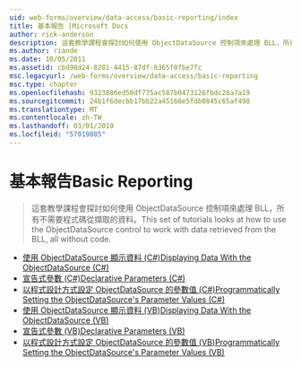 ```yaml
---
uid: web-forms/overview/data-access/basic-reporting/index
title: 基本報告 |Microsoft Docs
author: rick-anderson
description: 這套教學課程會探討如何使用 ObjectDataSource 控制項來處理 BLL，所有不需要程式碼從擷取的資料。
ms.author: riande
ms.date: 10/05/2011
ms.assetid: cbd98d24-8281-4415-87df-8365f0fbe7fc
msc.legacyurl: /web-forms/overview/data-access/basic-reporting
msc.type: chapter
ms.openlocfilehash: 9323886ed50df775ac587b0473126fbdc28a7a19
ms.sourcegitcommit: 24b1f6decbb17bb22a45166e5fdb0845c65af498
ms.translationtype: MT
ms.contentlocale: zh-TW
ms.lasthandoff: 03/01/2019
ms.locfileid: "57019885"
---
```

<a name="basic-reporting"></a><span data-ttu-id="6d872-103">基本報告</span><span class="sxs-lookup"><span data-stu-id="6d872-103">Basic Reporting</span></span>
====================
> <span data-ttu-id="6d872-104">這套教學課程會探討如何使用 ObjectDataSource 控制項來處理 BLL，所有不需要程式碼從擷取的資料。</span><span class="sxs-lookup"><span data-stu-id="6d872-104">This set of tutorials looks at how to use the ObjectDataSource control to work with data retrieved from the BLL, all without code.</span></span>


- [<span data-ttu-id="6d872-105">使用 ObjectDataSource 顯示資料 (C#)</span><span class="sxs-lookup"><span data-stu-id="6d872-105">Displaying Data With the ObjectDataSource (C#)</span></span>](displaying-data-with-the-objectdatasource-cs.md)
- [<span data-ttu-id="6d872-106">宣告式參數 (C#)</span><span class="sxs-lookup"><span data-stu-id="6d872-106">Declarative Parameters (C#)</span></span>](declarative-parameters-cs.md)
- [<span data-ttu-id="6d872-107">以程式設計方式設定 ObjectDataSource 的參數值 (C#)</span><span class="sxs-lookup"><span data-stu-id="6d872-107">Programmatically Setting the ObjectDataSource's Parameter Values (C#)</span></span>](programmatically-setting-the-objectdatasource-s-parameter-values-cs.md)
- [<span data-ttu-id="6d872-108">使用 ObjectDataSource 顯示資料 (VB)</span><span class="sxs-lookup"><span data-stu-id="6d872-108">Displaying Data With the ObjectDataSource (VB)</span></span>](displaying-data-with-the-objectdatasource-vb.md)
- [<span data-ttu-id="6d872-109">宣告式參數 (VB)</span><span class="sxs-lookup"><span data-stu-id="6d872-109">Declarative Parameters (VB)</span></span>](declarative-parameters-vb.md)
- [<span data-ttu-id="6d872-110">以程式設計方式設定 ObjectDataSource 的參數值 (VB)</span><span class="sxs-lookup"><span data-stu-id="6d872-110">Programmatically Setting the ObjectDataSource's Parameter Values (VB)</span></span>](programmatically-setting-the-objectdatasource-s-parameter-values-vb.md)
